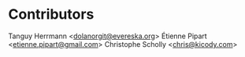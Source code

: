 # Contributors

Tanguy Herrmann <[dolanorgit@evereska.org](mailto:dolanorgit@evereska.org)>
Étienne Pipart <[etienne.pipart@gmail.com](mailto:etienne.pipart@gmail.com)>
Christophe Scholly <[chris@kicody.com](mailto:chris@kicody.com)>
